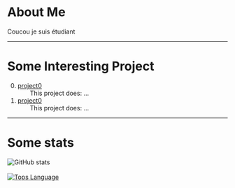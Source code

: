 # About Me
Coucou je suis étudiant<br/>

---

# Some Interesting Project

0. [project0](...)<br/>&emsp;&emsp;This project does: ...
1. [project0](...)<br/>&emsp;&emsp;This project does: ...

---

# Some stats

![GitHub stats](https://github-readme-stats.vercel.app/api?username=giordano-pierre&show_icons=true&count_private=true&theme=nord&hide=prs,issues,contribs)<br/><br/>
[![Tops Language](https://github-readme-stats.vercel.app/api/top-langs/?username=giordano-pierre&layout=compact&theme=nord)](https://github.com/anuraghazra/github-readme-stats)<br/><br/>
